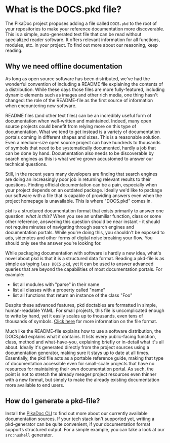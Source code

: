 # What is the DOCS.pkd file?

The PikaDoc project proposes adding a file called `DOCS.pkd` to the root of your repositories to make your reference documentation more discoverable. This is a simple, auto-generated text file that can be read without specialized reader software. It offers relevant information for all functions, modules, etc. in your project. To find out more about our reasoning, keep reading.

## Why we need offline documentation

As long as open source software has been distributed, we've had the wonderful convention of including a README file explaining the contents of a distribution. While these days those files are more fully-featured, including dynamic elements such as images and other rich media, one thing hasn't changed: the role of the README-file as the first source of information when encountering new software.

README files (and other text files) can be an incredibly useful form of documentation when well-written and maintained. Indeed, many open source projects could benefit from relying more on this type of documentation. What we tend to get instead is a variety of documentation portals coming in different shapes and sizes. This is a reasonable solution. Even a medium-size open source project can have hundreds to thousands of symbols that need to be systematically documented, hardly a job that can be done by hand. Documentation also needs to be discoverable by search engines as this is what we've grown accustomed to answer our technical questions.

Still, in the recent years many developers are finding that search engines are doing an increasingly poor job in returning relevant results to their questions. Finding official documentation can be a pain, especially when your project depends on an outdated package. Ideally we'd like to package our software with a file that is capable of providing answers even when the project homepage is unavailable. This is where "DOCS.pkd" comes in.

`pkd` is a structured documentation format that exists primarily to answer one question: *what is this?* When you see an unfamiliar function, class or some other reference, answering this question should be near instant - it should not require minutes of navigating through search engines and documentation portals. While you're doing this, you shouldn't be exposed to ads, sidenotes and other forms of digital noise breaking your flow. You should only see the answer you're looking for.

While packaging documentation with software is hardly a new idea, what's novel about pkd is that it is a structured data format. Reading a pkd-file is as simple as typing `less DOCS.pkd`, yet it can be used to answer advanced queries that are beyond the capabilities of most documentation portals. For example:

- list all modules with "parse" in their name
- list all classes with a property called "name"
- list all functions that return an instance of the class "Foo"

Despite these advanced features, pkd doctables are formatted in simple, human-readable YAML. For small projects, this file is uncomplicated enough to write by hand, yet it easily scales up to thousands, even tens of thousands of symbols. [Click here](<help/The .pkd file format.md>) for more information on the file format.

Much like the README-file explains how to use a software distribution, the DOCS.pkd explains what it contains. It lists every public-facing function, class, method and what-have-you, explaining briefly or in-detail what it's all about. Ideally it's generated directly from the project sources using a documentation generator, making sure it stays up to date at all times. Essentially, the pkd file acts as a portable reference guide, making that type of documentation accessible even for small-scale projects that have no resources for maintaining their own documentation portal. As such, the point is not to stretch the already meager project resources even thinner with a new format, but simply to make the already existing documentation more available to end users.

## How do I generate a pkd-file?

Install the [PikaDoc CLI](README.md) to find out more about our currently available documentation sources. If your tech stack isn't supported yet, writing a pkd-generator can be quite convenient, if your documentation format supports structured output. For a simple example, you can take a look at our `src:nushell` generator.

